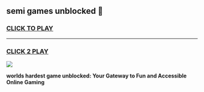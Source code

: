 
## semi games unblocked 👋
<h3>
<a href="https://premium.freeplayer.one?title=semi_games_unblocked&ref=13F">CLICK TO PLAY</a></h3>
<hr>

<h3>
<a href="https://premium.freeplayer.one?title=semi_games_unblocked&ref=13F">CLICK 2 PLAY</a>
  
</h3>

<a href="https://premium.freeplayer.one?title=semi_games_unblocked&ref=12F/"><img src="https://clearcache.store/games.png"></a>


**worlds hardest game unblocked: Your Gateway to Fun and Accessible Online Gaming**
